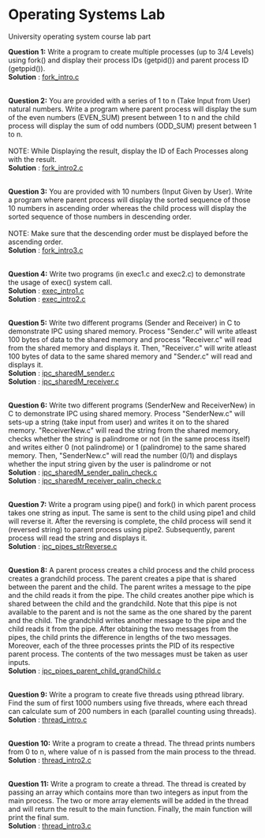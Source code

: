 # Operating Systems Lab
University operating system course lab part

**Question 1:** 
Write a program to create multiple processes (up to 3/4 Levels) using fork() and display their process IDs (getpid()) and parent process ID (getppid()).<br>
**Solution** : [fork_intro.c](https://github.com/datvi-031/Operating_systems_lab/blob/main/fork_intro.c) <br><br>

**Question 2:** 
You are provided with a series of 1 to n (Take Input from User) natural numbers. Write a program where parent process will display the sum of the even numbers (EVEN_SUM) present between 1 to n and the child process will display the sum of odd numbers (ODD_SUM) present between 1 to n.<br><br>
NOTE: While Displaying the result, display the ID of Each Processes along with the result.<br>
**Solution** : [fork_intro2.c](https://github.com/datvi-031/Operating_systems_lab/blob/main/fork_intro2.c) <br><br>

**Question 3:** 
You are provided with 10 numbers (Input Given by User). Write a program where parent process will display the sorted sequence of those 10 numbers in ascending order whereas the child process will display the sorted sequence of those numbers in descending order.<br><br>
NOTE: Make sure that the descending order must be displayed before the ascending order.
<br>
**Solution** : [fork_intro3.c](https://github.com/datvi-031/Operating_systems_lab/blob/main/fork_intro3.c) <br><br>

**Question 4:** 
Write two programs (in exec1.c and exec2.c) to demonstrate the usage of exec() system call.
<br>
**Solution** : [exec_intro1.c](https://github.com/datvi-031/Operating_systems_lab/blob/main/exec_intro1.c) <br>
**Solution** : [exec_intro2.c](https://github.com/datvi-031/Operating_systems_lab/blob/main/exec_intro2.c) <br><br>

**Question 5:** 
Write two different programs (Sender and Receiver) in C to demonstrate IPC using shared memory. Process "Sender.c" will write atleast 100 bytes of data to the shared memory and process "Receiver.c" will read from the shared memory and displays it. Then, "Receiver.c" will write atleast 100 bytes of data to the same shared memory and  "Sender.c" will read and displays it. 
<br>
**Solution** : [ipc_sharedM_sender.c](https://github.com/datvi-031/Operating_systems_lab/blob/main/ipc_sharedM_sender.c) <br>
**Solution** : [ipc_sharedM_receiver.c](https://github.com/datvi-031/Operating_systems_lab/blob/main/ipc_sharedM_receiver.c) <br><br>

**Question 6:** 
Write two different programs (SenderNew and ReceiverNew) in C to demonstrate IPC using shared memory. 
Process "SenderNew.c" will sets-up a string (take input from user) and writes it on to the shared memory. 
"ReceiverNew.c" will read the string from the shared memory, checks whether the string is palindrome or not (in the same process itself) and writes either 0 (not palindrome) or 1 (palindrome) to the same shared memory. 
Then, "SenderNew.c" will read the number (0/1) and displays whether the input string given by the user is palindrome or not
<br>
**Solution** : [ipc_sharedM_sender_palin_check.c](https://github.com/datvi-031/Operating_systems_lab/blob/main/ipc_sharedM_sender_palin_check.c) <br>
**Solution** : [ipc_sharedM_receiver_palin_check.c](https://github.com/datvi-031/Operating_systems_lab/blob/main/ipc_sharedM_receiver_palin_check.c) <br><br>

**Question 7:** 
Write a program using pipe() and fork() in which parent process takes one string as input. The same is sent to the child using pipe1 and child will reverse it. After the reversing is complete, the child process will send it (reversed string) to parent process using pipe2. Subsequently, parent process will read the string and displays it.
<br>
**Solution** : [ipc_pipes_strReverse.c](https://github.com/datvi-031/Operating_systems_lab/blob/main/ipc_pipes_strReverse.c) <br><br>

**Question 8:** 
A parent process creates a child process and the child process creates a grandchild process. The parent creates a pipe that is shared between the parent and the child. The parent writes a message to the pipe and the child reads it from the pipe. The child creates another pipe which is shared between the child and the grandchild. Note that this pipe is not available to the parent and is not the same as the one shared by the parent and the child. The grandchild writes another message to the pipe and the child reads it from the pipe. After obtaining the two messages from the pipes, the child prints the difference in lengths of the two messages. Moreover, each of the three processes prints the PID of its respective parent process. The contents of the two messages must be taken as user inputs.
<br>
**Solution** : [ipc_pipes_parent_child_grandChild.c](https://github.com/datvi-031/Operating_systems_lab/blob/main/ipc_pipes_parent_child_grandChild.c) <br><br>

**Question 9:** 
Write a program to create five threads using pthread library. Find the sum of first 1000 numbers using five threads, where each thread can calculate sum of 200 numbers in each (parallel counting using threads).
<br>
**Solution** : [thread_intro.c](https://github.com/datvi-031/Operating_systems_lab/blob/main/thread_intro.c) <br><br>

**Question 10:** 
Write a program to create a thread. The thread prints numbers from 0 to n, where value of n is passed from the main process to the thread.
<br>
**Solution** : [thread_intro2.c](https://github.com/datvi-031/Operating_systems_lab/blob/main/thread_intro2.c) <br><br>

**Question 11:** 
Write a program to create a thread. The thread is created by passing an array which contains more than two integers as input from the main process. The two or more array elements will be added in the thread and will return the result to the main function. Finally, the main function will print the final sum.
<br>
**Solution** : [thread_intro3.c](https://github.com/datvi-031/Operating_systems_lab/blob/main/thread_intro3.c) <br><br>

